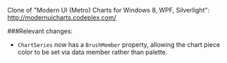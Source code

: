 Clone of "Modern UI (Metro) Charts for Windows 8, WPF, Silverlight": http://modernuicharts.codeplex.com/

###Relevant changes:
* `ChartSeries` now has a `BrushMember` property, allowing the chart piece color to be set via data member rather than palette.
